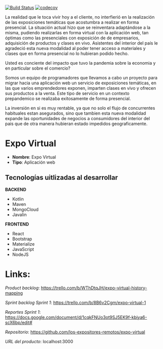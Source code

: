 [![Build Status](https://travis-ci.org/los-expositores-remotos/expo-virtual.svg?branch=master)](https://travis-ci.org/los-expositores-remotos/expo-virtual)
[![codecov](https://codecov.io/gh/los-expositores-remotos/expo-virtual/branch/development/graph/badge.svg?token=5FWJMSJHQC)](https://codecov.io/gh/los-expositores-remotos/expo-virtual)

La realidad que le toca vivir hoy a el cliente, no interfierió en la realización de las exposiciones temáticas que acostumbra a realizar en forma presencial. La situación actual hizo que se reinventara adaptándose a la misma, pudiendo realizarlas en forma virtual con la aplicación web, tan óptimas como las presenciales con exposición de de empresarios, adquisición de productos y clases en vivo. Asistentes del interior del país le agradeció esta nueva modalidad al poder tener acceso a materiales y clases que en forma presencial no lo hubieran podido hecho.


Usted es conciente del impacto que tuvo la pandemia sobre la economia y en particular sobre el comercio?

Somos un equipo de programadores que llevamos a cabo un proyecto para migrar hacia una aplicación web un servicio de exposiciones temáticas, en las que varios emprendedores exponen, imparten clases en vivo y ofrecen sus productos a la venta. Este tipo de servicio en un contexto prepandemico se realizaba exitosamente de forma presencial.

La inversión en si es muy rentable, ya que no solo el flujo de concurrentes habituales estan asegurados, sino que tambien esta nueva modalidad expande las oportunidades de negocios a consumidores del interior del pais que de otra manera hubieran estado impedidos geograficamente.

# Expo Virtual

- **Nombre**: Expo Virtual
- **Tipo**: Aplicación web

## Tecnologías uitlizadas al desarrollar

**BACKEND**
- Kotlin
- Maven
- MongoCloud
- Javalin

**FRONTEND**
- React
- Bootstrap
- Materialize
- JavaScript
- NodeJS

# Links:

_Product backlog_: https://trello.com/b/WThDtqJH/expo-virtual-history-mapping

_Sprint backlog Sprint 1_: https://trello.com/b/8B6v2Cgm/expo-virtual-1

_Reportes Sprint 1_: https://docs.google.com/document/d/1cqkFNUo3ot9SJ5EK9f-kbiya6-scX6bp/edit#

_Repositorio_: https://github.com/los-expositores-remotos/expo-virtual

_URL del producto_: localhost:3000



